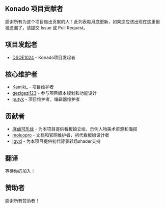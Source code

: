 ## Konado 项目贡献者

感谢所有为这个项目做出贡献的人！此列表每月底更新，如果您应该出现在这里但被遗漏了，请提交 Issue 或 Pull Request。

## 项目发起者

- [DSOE1024](https://gitee.com/DSOE1024) - Konado项目发起者

## 核心维护者

- [Kamiki_](https://gitcode.com/Kamiki_) - 项目维护者
- [gezigezi123](https://gitcode.com/gezigezi123) - 参与项目版本规划和功能设计
- [putyk](https://gitcode.com/putyk) - 项目维护者，编辑器维护者

## 贡献者

- [麻卤可乐丝](https://gitcode.com/marukles) - 为本项目提供看板娘立绘、示例人物美术资源和海报
- [moluopro](https://gitcode.com/moluopro) - 文档和官网维护者，初代看板娘设计者
- [lgyxj](https://gitee.com/lgyxj) - 为本项目提供初代背景转场shader支持

## 翻译

等待你的加入！

## 赞助者

感谢所有赞助者！

